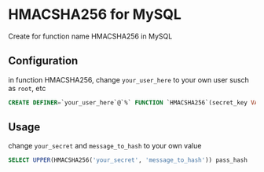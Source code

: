 # HMACSHA256 for MySQL

Create for function name HMACSHA256 in MySQL

## Configuration

in function HMACSHA256, change `your_user_here` to your own user susch as `root`, etc

```sql
CREATE DEFINER=`your_user_here`@`%` FUNCTION `HMACSHA256`(secret_key VARCHAR(256), val VARCHAR(2048)) RETURNS char(64) CHARSET utf8;
```

## Usage

change `your_secret` and `message_to_hash` to your own value


```sql
SELECT UPPER(HMACSHA256('your_secret', 'message_to_hash')) pass_hash
```
